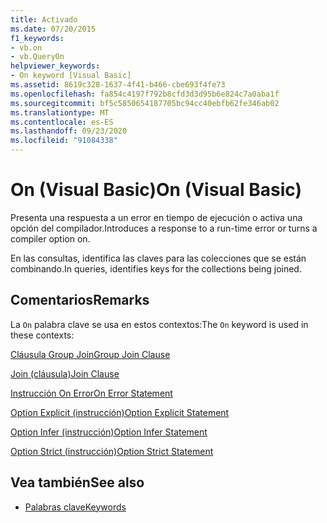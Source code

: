```yaml
---
title: Activado
ms.date: 07/20/2015
f1_keywords:
- vb.on
- vb.QueryOn
helpviewer_keywords:
- On keyword [Visual Basic]
ms.assetid: 8619c328-1637-4f41-b466-cbe693f4fe73
ms.openlocfilehash: fa854c4197f792b8cfd3d3d95b6e824c7a0aba1f
ms.sourcegitcommit: bf5c5850654187705bc94cc40ebfb62fe346ab02
ms.translationtype: MT
ms.contentlocale: es-ES
ms.lasthandoff: 09/23/2020
ms.locfileid: "91084338"
---
```

# <a name="on-visual-basic"></a><span data-ttu-id="fb747-102">On (Visual Basic)</span><span class="sxs-lookup"><span data-stu-id="fb747-102">On (Visual Basic)</span></span>

<span data-ttu-id="fb747-103">Presenta una respuesta a un error en tiempo de ejecución o activa una opción del compilador.</span><span class="sxs-lookup"><span data-stu-id="fb747-103">Introduces a response to a run-time error or turns a compiler option on.</span></span>  
  
 <span data-ttu-id="fb747-104">En las consultas, identifica las claves para las colecciones que se están combinando.</span><span class="sxs-lookup"><span data-stu-id="fb747-104">In queries, identifies keys for the collections being joined.</span></span>  
  
## <a name="remarks"></a><span data-ttu-id="fb747-105">Comentarios</span><span class="sxs-lookup"><span data-stu-id="fb747-105">Remarks</span></span>  

 <span data-ttu-id="fb747-106">La `On` palabra clave se usa en estos contextos:</span><span class="sxs-lookup"><span data-stu-id="fb747-106">The `On` keyword is used in these contexts:</span></span>  
  
 [<span data-ttu-id="fb747-107">Cláusula Group Join</span><span class="sxs-lookup"><span data-stu-id="fb747-107">Group Join Clause</span></span>](../language-reference/queries/group-join-clause.md)  
  
 [<span data-ttu-id="fb747-108">Join (cláusula)</span><span class="sxs-lookup"><span data-stu-id="fb747-108">Join Clause</span></span>](../language-reference/queries/join-clause.md)  
  
 [<span data-ttu-id="fb747-109">Instrucción On Error</span><span class="sxs-lookup"><span data-stu-id="fb747-109">On Error Statement</span></span>](../language-reference/statements/on-error-statement.md)  
  
 [<span data-ttu-id="fb747-110">Option Explicit (instrucción)</span><span class="sxs-lookup"><span data-stu-id="fb747-110">Option Explicit Statement</span></span>](../language-reference/statements/option-explicit-statement.md)  
  
 [<span data-ttu-id="fb747-111">Option Infer (instrucción)</span><span class="sxs-lookup"><span data-stu-id="fb747-111">Option Infer Statement</span></span>](../language-reference/statements/option-infer-statement.md)  
  
 [<span data-ttu-id="fb747-112">Option Strict (instrucción)</span><span class="sxs-lookup"><span data-stu-id="fb747-112">Option Strict Statement</span></span>](../language-reference/statements/option-strict-statement.md)  
  
## <a name="see-also"></a><span data-ttu-id="fb747-113">Vea también</span><span class="sxs-lookup"><span data-stu-id="fb747-113">See also</span></span>

- [<span data-ttu-id="fb747-114">Palabras clave</span><span class="sxs-lookup"><span data-stu-id="fb747-114">Keywords</span></span>](../language-reference/keywords/index.md)
